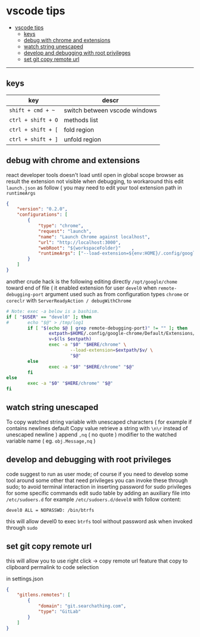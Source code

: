 # vscode tips

<!-- TOC -->
- [vscode tips](#vscode-tips)
  * [keys](#keys)
  * [debug with chrome and extensions](#debug-with-chrome-and-extensions)
  * [watch string unescaped](#watch-string-unescaped)
  * [develop and debugging with root privileges](#develop-and-debugging-with-root-privileges)
  * [set git copy remote url](#set-git-copy-remote-url)
<!-- TOCEND -->

<hr/>

## keys

| key | descr |
|---|---|
| `shift + cmd + ~` | switch between vscode windows |
| `ctrl + shift + O` | methods list |
| `ctrl + shift + [` | fold region |
| `ctrl + shift + ]` | unfold region |

## debug with chrome and extensions

react developer tools doesn't load until open in global scope browser as result the extension not visible when debugging, to workaround this edit `launch.json` as follow ( you may need to edit your tool extension path in `runtimeArgs`

```json
{   
    "version": "0.2.0",
    "configurations": [                
        {
            "type": "chrome",
            "request": "launch",
            "name": "Launch Chrome against localhost",
            "url": "http://localhost:3000",
            "webRoot": "${workspaceFolder}"    ,
            "runtimeArgs": ["--load-extension=${env:HOME}/.config/google-chrome/Default/Extensions/fmkadmapgofadopljbjfkapdkoienihi/4.2.0_0/"]
        }
    ]
}
```

another crude hack is the following editing directly `/opt/google/chome` toward end of file ( it enabled extension for user `devel0` when `remote-debugging-port` argument used such as from configuration types `chrome` or `coreclr` with `ServerReadyAction / debugWithChrome`

```sh
# Note: exec -a below is a bashism.
if [ "$USER" == "devel0" ]; then
#       echo "$@" > /tmp/log1
        if [ "$(echo $@ | grep remote-debugging-port)" != "" ]; then                
                extpath=$HOME/.config/google-chrome/Default/Extensions/fmkadmapgofadopljbjfkapdkoienihi
                v=$(ls $extpath)
                exec -a "$0" "$HERE/chrome" \
                        --load-extension=$extpath/$v/ \
                        "$@"
        else
                exec -a "$0" "$HERE/chrome" "$@"
        fi
else
        exec -a "$0" "$HERE/chrome" "$@"
fi
```

## watch string unescaped

To copy watched string variable with unescaped characters ( for example if contains newlines default Copy value retrieve a string with `\n\r` instead of unescaped newline ) append `,nq` ( no quote ) modifier to the watched variable name ( eg. `obj.Message,nq` )

## develop and debugging with root privileges

code suggest to run as user mode; of course if you need to develop some tool around some other that need privileges you can invoke these through sudo; to avoid terminal interaction in inserting password for sudo privileges for some specific commands edit sudo table by adding an auxiliary file into `/etc/sudoers.d` for example `/etc/sudoers.d/devel0` with follow content:

```
devel0 ALL = NOPASSWD: /bin/btrfs
```

this will allow devel0 to exec `btrfs` tool without password ask when invoked through `sudo`

## set git copy remote url

this will allow you to use right click -> copy remote url feature that copy to clipboard permalink to code selection

in settings.json

```json
{
    "gitlens.remotes": [
        {
            "domain": "git.searchathing.com",
            "type": "GitLab"
        }
    ]
}
```
